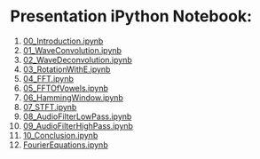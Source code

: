 <html><body><h1>Presentation iPython Notebook:</h1><ol>
<li><a href='http://nbviewer.ipython.org/url/raw.github.com/calebmadrigal/FourierTalkOSCON/master/00_Introduction.ipynb'>00_Introduction.ipynb</a></li>
<li><a href='http://nbviewer.ipython.org/url/raw.github.com/calebmadrigal/FourierTalkOSCON/master/01_WaveConvolution.ipynb'>01_WaveConvolution.ipynb</a></li>
<li><a href='http://nbviewer.ipython.org/url/raw.github.com/calebmadrigal/FourierTalkOSCON/master/02_WaveDeconvolution.ipynb'>02_WaveDeconvolution.ipynb</a></li>
<li><a href='http://nbviewer.ipython.org/url/raw.github.com/calebmadrigal/FourierTalkOSCON/master/03_RotationWithE.ipynb'>03_RotationWithE.ipynb</a></li>
<li><a href='http://nbviewer.ipython.org/url/raw.github.com/calebmadrigal/FourierTalkOSCON/master/04_FFT.ipynb'>04_FFT.ipynb</a></li>
<li><a href='http://nbviewer.ipython.org/url/raw.github.com/calebmadrigal/FourierTalkOSCON/master/05_FFTOfVowels.ipynb'>05_FFTOfVowels.ipynb</a></li>
<li><a href='http://nbviewer.ipython.org/url/raw.github.com/calebmadrigal/FourierTalkOSCON/master/06_HammingWindow.ipynb'>06_HammingWindow.ipynb</a></li>
<li><a href='http://nbviewer.ipython.org/url/raw.github.com/calebmadrigal/FourierTalkOSCON/master/07_STFT.ipynb'>07_STFT.ipynb</a></li>
<li><a href='http://nbviewer.ipython.org/url/raw.github.com/calebmadrigal/FourierTalkOSCON/master/08_AudioFilterLowPass.ipynb'>08_AudioFilterLowPass.ipynb</a></li>
<li><a href='http://nbviewer.ipython.org/url/raw.github.com/calebmadrigal/FourierTalkOSCON/master/09_AudioFilterHighPass.ipynb'>09_AudioFilterHighPass.ipynb</a></li>
<li><a href='http://nbviewer.ipython.org/url/raw.github.com/calebmadrigal/FourierTalkOSCON/master/10_Conclusion.ipynb'>10_Conclusion.ipynb</a></li>
<li><a href='http://nbviewer.ipython.org/url/raw.github.com/calebmadrigal/FourierTalkOSCON/master/FourierEquations.ipynb'>FourierEquations.ipynb</a></li>
</ol></body></html>